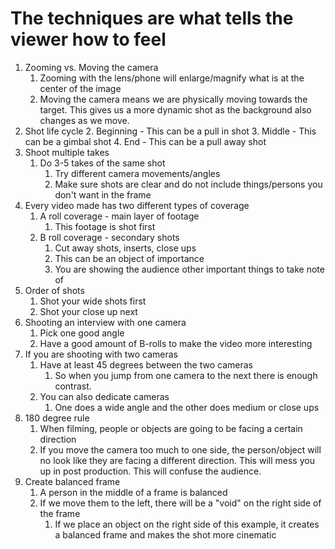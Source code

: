 # The techniques are what tells the viewer how to feel

1. Zooming vs. Moving the camera
	1. Zooming with the lens/phone will enlarge/magnify what is at the center of the image
	2. Moving the camera means we are physically moving towards the target. This gives us a more dynamic shot as the background also changes as we move.
1. Shot life cycle
	2. Beginning - This can be a pull in shot
	3. Middle - This can be a gimbal shot
	4. End - This can be a pull away shot
1. Shoot multiple takes
	1. Do 3-5 takes of the same shot
		1. Try different camera movements/angles
		2. Make sure shots are clear and do not include things/persons you don't want in the frame
1. Every video made has two different types of coverage
	1. A roll coverage - main layer of footage
		1. This footage is shot first
	4. B roll coverage - secondary shots
		1. Cut away shots, inserts, close ups
		2. This can be an object of importance
		3. You are showing the audience other important things to take note of
1. Order of shots
	1. Shot your wide shots first
	2. Shot your close up next
1. Shooting an interview with one camera
	1. Pick one good angle
	2. Have a good amount of B-rolls to make the video more interesting
1. If you are shooting with two cameras
	1. Have at least 45 degrees between the two cameras
		1. So when you jump from one camera to the next there is enough contrast.
	4. You can also dedicate cameras
		1. One does a wide angle and the other does medium or close ups
1. 180 degree rule
	1. When filming, people or objects are going to be facing a certain direction
	2. If you move the camera too much to one side, the person/object will no look like they are facing a different direction. This will mess you up in post production. This will confuse the audience.
1. Create balanced frame
	1. A person in the middle of a frame is balanced
	2. If we move them to the left, there will be a "void" on the right side of the frame
		1. If we place an object on the right side of this example, it creates a balanced frame and makes the shot more cinematic